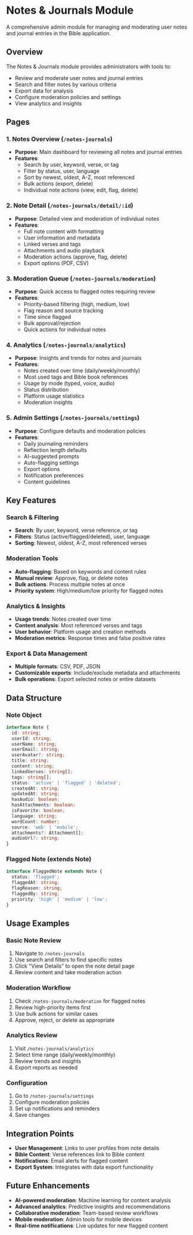# Notes & Journals Module

A comprehensive admin module for managing and moderating user notes and journal entries in the Bible application.

## Overview

The Notes & Journals module provides administrators with tools to:
- Review and moderate user notes and journal entries
- Search and filter notes by various criteria
- Export data for analysis
- Configure moderation policies and settings
- View analytics and insights

## Pages

### 1. Notes Overview (`/notes-journals`)
- **Purpose**: Main dashboard for reviewing all notes and journal entries
- **Features**:
  - Search by user, keyword, verse, or tag
  - Filter by status, user, language
  - Sort by newest, oldest, A-Z, most referenced
  - Bulk actions (export, delete)
  - Individual note actions (view, edit, flag, delete)

### 2. Note Detail (`/notes-journals/detail/:id`)
- **Purpose**: Detailed view and moderation of individual notes
- **Features**:
  - Full note content with formatting
  - User information and metadata
  - Linked verses and tags
  - Attachments and audio playback
  - Moderation actions (approve, flag, delete)
  - Export options (PDF, CSV)

### 3. Moderation Queue (`/notes-journals/moderation`)
- **Purpose**: Quick access to flagged notes requiring review
- **Features**:
  - Priority-based filtering (high, medium, low)
  - Flag reason and source tracking
  - Time since flagged
  - Bulk approval/rejection
  - Quick actions for individual notes

### 4. Analytics (`/notes-journals/analytics`)
- **Purpose**: Insights and trends for notes and journals
- **Features**:
  - Notes created over time (daily/weekly/monthly)
  - Most used tags and Bible book references
  - Usage by mode (typed, voice, audio)
  - Status distribution
  - Platform usage statistics
  - Moderation insights

### 5. Admin Settings (`/notes-journals/settings`)
- **Purpose**: Configure defaults and moderation policies
- **Features**:
  - Daily journaling reminders
  - Reflection length defaults
  - AI-suggested prompts
  - Auto-flagging settings
  - Export options
  - Notification preferences
  - Content guidelines

## Key Features

### Search & Filtering
- **Search**: By user, keyword, verse reference, or tag
- **Filters**: Status (active/flagged/deleted), user, language
- **Sorting**: Newest, oldest, A-Z, most referenced verses

### Moderation Tools
- **Auto-flagging**: Based on keywords and content rules
- **Manual review**: Approve, flag, or delete notes
- **Bulk actions**: Process multiple notes at once
- **Priority system**: High/medium/low priority for flagged notes

### Analytics & Insights
- **Usage trends**: Notes created over time
- **Content analysis**: Most referenced verses and tags
- **User behavior**: Platform usage and creation methods
- **Moderation metrics**: Response times and false positive rates

### Export & Data Management
- **Multiple formats**: CSV, PDF, JSON
- **Customizable exports**: Include/exclude metadata and attachments
- **Bulk operations**: Export selected notes or entire datasets

## Data Structure

### Note Object
```typescript
interface Note {
  id: string;
  userId: string;
  userName: string;
  userEmail: string;
  userAvatar?: string;
  title: string;
  content: string;
  linkedVerses: string[];
  tags: string[];
  status: 'active' | 'flagged' | 'deleted';
  createdAt: string;
  updatedAt: string;
  hasAudio: boolean;
  hasAttachments: boolean;
  isFavorite: boolean;
  language: string;
  wordCount: number;
  source: 'web' | 'mobile';
  attachments?: Attachment[];
  audioUrl?: string;
}
```

### Flagged Note (extends Note)
```typescript
interface FlaggedNote extends Note {
  status: 'flagged';
  flaggedAt: string;
  flagReason: string;
  flaggedBy: string;
  priority: 'high' | 'medium' | 'low';
}
```

## Usage Examples

### Basic Note Review
1. Navigate to `/notes-journals`
2. Use search and filters to find specific notes
3. Click "View Details" to open the note detail page
4. Review content and take moderation action

### Moderation Workflow
1. Check `/notes-journals/moderation` for flagged notes
2. Review high-priority items first
3. Use bulk actions for similar cases
4. Approve, reject, or delete as appropriate

### Analytics Review
1. Visit `/notes-journals/analytics`
2. Select time range (daily/weekly/monthly)
3. Review trends and insights
4. Export reports as needed

### Configuration
1. Go to `/notes-journals/settings`
2. Configure moderation policies
3. Set up notifications and reminders
4. Save changes

## Integration Points

- **User Management**: Links to user profiles from note details
- **Bible Content**: Verse references link to Bible content
- **Notifications**: Email alerts for flagged content
- **Export System**: Integrates with data export functionality

## Future Enhancements

- **AI-powered moderation**: Machine learning for content analysis
- **Advanced analytics**: Predictive insights and recommendations
- **Collaborative moderation**: Team-based review workflows
- **Mobile moderation**: Admin tools for mobile devices
- **Real-time notifications**: Live updates for new flagged content

